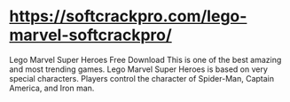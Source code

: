 # https://softcrackpro.com/lego-marvel-softcrackpro/
Lego Marvel Super Heroes Free Download  This is one of the best amazing and most trending games. Lego Marvel Super Heroes is based on very special characters. Players control the character of Spider-Man, Captain America, and Iron man.
